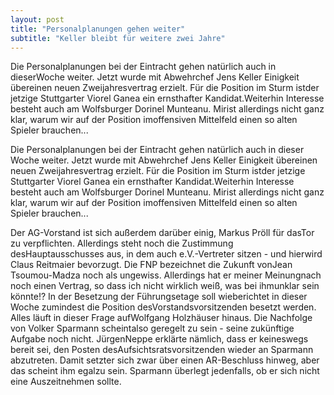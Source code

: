 ```yaml
---
layout: post
title: "Personalplanungen gehen weiter"
subtitle: "Keller bleibt für weitere zwei Jahre"
---
```


Die Personalplanungen bei der Eintracht gehen natürlich auch in dieserWoche weiter. Jetzt wurde mit Abwehrchef Jens Keller Einigkeit übereinen neuen Zweijahresvertrag erzielt. Für die Position im Sturm istder jetzige Stuttgarter Viorel Ganea ein ernsthafter Kandidat.Weiterhin Interesse besteht auch am Wolfsburger Dorinel Munteanu. Mirist allerdings nicht ganz klar, warum wir auf der Position imoffensiven Mittelfeld einen so alten Spieler brauchen...

Die Personalplanungen bei der Eintracht gehen natürlich auch in dieser Woche weiter. Jetzt wurde mit Abwehrchef Jens Keller Einigkeit übereinen neuen Zweijahresvertrag erzielt. Für die Position im Sturm istder jetzige Stuttgarter Viorel Ganea ein ernsthafter Kandidat.Weiterhin Interesse besteht auch am Wolfsburger Dorinel Munteanu. Mirist allerdings nicht ganz klar, warum wir auf der Position imoffensiven Mittelfeld einen so alten Spieler brauchen...

  
  

Der AG-Vorstand ist sich außerdem darüber einig, Markus Pröll für dasTor zu verpflichten. Allerdings steht noch die Zustimmung desHauptausschusses aus, in dem auch e.V.-Vertreter sitzen - und hierwird Claus Reitmaier bevorzugt. Die FNP bezeichnet die Zukunft vonJean Tsoumou-Madza noch als ungewiss. Allerdings hat er meiner Meinungnach noch einen Vertrag, so dass ich nicht wirklich weiß, was bei ihmunklar sein könnte!? In der Besetzung der Führungsetage soll wieberichtet in dieser Woche zumindest die Position desVorstandsvorsitzenden besetzt werden. Alles läuft in dieser Frage aufWolfgang Holzhäuser hinaus. Die Nachfolge von Volker Sparmann scheintalso geregelt zu sein - seine zukünftige Aufgabe noch nicht. JürgenNeppe erklärte nämlich, dass er keineswegs bereit sei, den Posten desAufsichtsratsvorsitzenden wieder an Sparmann abzutreten. Damit setzter sich zwar über einen AR-Beschluss hinweg, aber das scheint ihm egalzu sein. Sparmann überlegt jedenfalls, ob er sich nicht eine Auszeitnehmen sollte.
